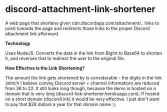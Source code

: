 # discord-attachment-link-shortener
 A web page that shortens given cdn.discordapp.com/attachment/.. links to point towards the page and redirects those links to the proper Discord attachment link afterward.
 
 <b>Technology</b>
 
 Uses NodeJS. Converts the data in the link from BigInt to Base64 to shorten it, and reverses that to redirect the user to the original file.
 
 <b>How Effective is the Link Shortening?</b>
 
 The amount the link gets shortened by is considerable - the digits in the link (which I believe convey Discord server + channel information) are reduced from 36 to 22. 
 It still looks long though, because the demo is hosted on a domain that is very long (discord-link-shortener.herokuapp.com). If hosted on a short domain (discordl.ink) it would be very effective. I just don't want to pay that $28 dollars a year for that domain name :).
